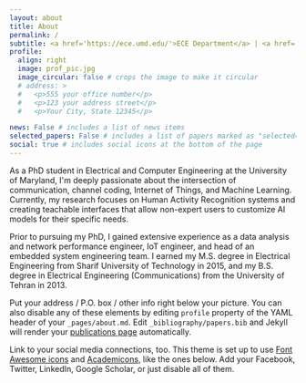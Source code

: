 ```yaml
---
layout: about
title: About
permalink: /
subtitle: <a href='https://ece.umd.edu/'>ECE Department</a> | <a href='https://www.umd.edu/'>University of Maryland, College Park</a>
profile:
  align: right
  image: prof_pic.jpg
  image_circular: false # crops the image to make it circular
  # address: >
  #   <p>555 your office number</p>
  #   <p>123 your address street</p>
  #   <p>Your City, State 12345</p>

news: False # includes a list of news items
selected_papers: False # includes a list of papers marked as "selected={true}"
social: true # includes social icons at the bottom of the page
---
```


As a PhD student in Electrical and Computer Engineering at the University of Maryland, I'm deeply passionate about the intersection of communication, channel coding, Internet of Things, and Machine Learning. Currently, my research focuses on Human Activity Recognition systems and creating teachable interfaces that allow non-expert users to customize AI models for their specific needs.

Prior to pursuing my PhD, I gained extensive experience as a data analysis and network performance engineer, IoT engineer, and head of an embedded system engineering team. I earned my M.S. degree in Electrical Engineering from Sharif University of Technology in 2015, and my B.S. degree in Electrical Engineering (Communications) from the University of Tehran in 2013.

Put your address / P.O. box / other info right below your picture. You can also disable any of these elements by editing `profile` property of the YAML header of your `_pages/about.md`. Edit `_bibliography/papers.bib` and Jekyll will render your [publications page](/al-folio/publications/) automatically.

Link to your social media connections, too. This theme is set up to use [Font Awesome icons](https://fontawesome.com/) and [Academicons](https://jpswalsh.github.io/academicons/), like the ones below. Add your Facebook, Twitter, LinkedIn, Google Scholar, or just disable all of them.
